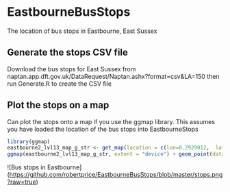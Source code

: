 # EastbourneBusStops
The location of bus stops in Eastbourne, East Sussex

## Generate the stops CSV file

Download the bus stops for East Sussex from naptan.app.dft.gov.uk/DataRequest/Naptan.ashx?format=csv&LA=150 then run Generate.R to create the CSV file

## Plot the stops on a map

Can plot the stops onto a map if you use the ggmap library. This assumes you have loaded the location of the bus stops into EastbourneStops

```R
library(ggmap)
eastbourne2_lvl13_map_g_str <- get_map(location = c(lon=0.2929012,  lat=50.7896285), zoom = 13)
ggmap(eastbourne2_lvl13_map_g_str, extent = "device") + geom_point(data=EastbourneStops, mapping=aes(y=Latitude, x=Longitude), color = "red", size = 2, show.legend=FALSE)
```

![Bus stops in Eastbourne]
(https://github.com/robertprice/EastbourneBusStops/blob/master/stops.png?raw=true)
